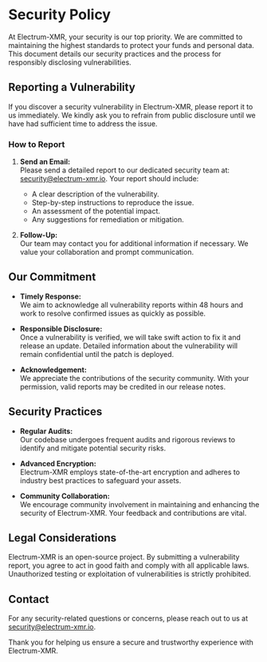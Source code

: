 
# Security Policy

At Electrum-XMR, your security is our top priority. We are committed to maintaining the highest standards to protect your funds and personal data. This document details our security practices and the process for responsibly disclosing vulnerabilities.

## Reporting a Vulnerability

If you discover a security vulnerability in Electrum-XMR, please report it to us immediately. We kindly ask you to refrain from public disclosure until we have had sufficient time to address the issue.

### How to Report

1. **Send an Email:**  
   Please send a detailed report to our dedicated security team at: [security@electrum-xmr.io](mailto:security@electrum-xmr.io). Your report should include:
   - A clear description of the vulnerability.
   - Step-by-step instructions to reproduce the issue.
   - An assessment of the potential impact.
   - Any suggestions for remediation or mitigation.

2. **Follow-Up:**  
   Our team may contact you for additional information if necessary. We value your collaboration and prompt communication.

## Our Commitment

- **Timely Response:**  
  We aim to acknowledge all vulnerability reports within 48 hours and work to resolve confirmed issues as quickly as possible.
  
- **Responsible Disclosure:**  
  Once a vulnerability is verified, we will take swift action to fix it and release an update. Detailed information about the vulnerability will remain confidential until the patch is deployed.
  
- **Acknowledgement:**  
  We appreciate the contributions of the security community. With your permission, valid reports may be credited in our release notes.

## Security Practices

- **Regular Audits:**  
  Our codebase undergoes frequent audits and rigorous reviews to identify and mitigate potential security risks.
  
- **Advanced Encryption:**  
  Electrum-XMR employs state-of-the-art encryption and adheres to industry best practices to safeguard your assets.
  
- **Community Collaboration:**  
  We encourage community involvement in maintaining and enhancing the security of Electrum-XMR. Your feedback and contributions are vital.

## Legal Considerations

Electrum-XMR is an open-source project. By submitting a vulnerability report, you agree to act in good faith and comply with all applicable laws. Unauthorized testing or exploitation of vulnerabilities is strictly prohibited.

## Contact

For any security-related questions or concerns, please reach out to us at [security@electrum-xmr.io](mailto:security@electrum-xmr.io).

Thank you for helping us ensure a secure and trustworthy experience with Electrum-XMR.
